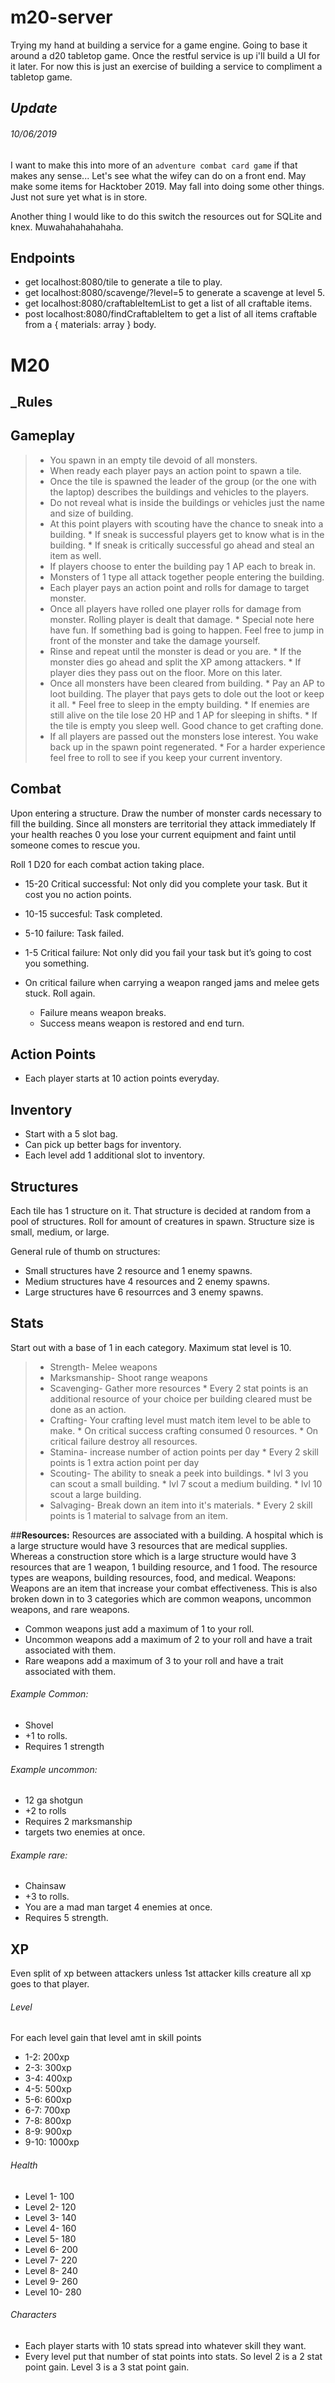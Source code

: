 # **m20-server**
Trying my hand at building a service for a game engine. Going to base it around a d20 tabletop game. Once the restful service is up i'll build a UI for it later. For now this is just an exercise of building a service to compliment a tabletop game.

## *Update* 
###### 10/06/2019 
I want to make this into more of an `adventure combat card game` if that makes any sense... Let's see what the wifey can do on a front end. May make some items for Hacktober 2019. May fall into doing some other things. Just not sure yet what is in store. 

Another thing I would like to do this switch the resources out for SQLite and knex. Muwahahahahahaha. 

## **Endpoints**
* get localhost:8080/tile to generate a tile to play. 
* get localhost:8080/scavenge/?level=5 to generate a scavenge at level 5. 
* get localhost:8080/craftableItemList to get a list of all craftable items. 
* post localhost:8080/findCraftableItem to get a list of all items craftable from a { materials: array } body.

# **M20**
## _Rules

## **Gameplay**
>* You spawn in an empty tile devoid of all monsters.
>* When ready each player pays an action point to spawn a tile. 
>* Once the tile is spawned the leader of the group (or the one with the laptop) describes the buildings and vehicles to the players. 
>* Do not reveal what is inside the buildings or vehicles just the name and size of building. 
>* At this point players with scouting have the chance to sneak into a building.
    * If sneak is successful players get to know what is in the building. 
    * If sneak is critically successful go ahead and steal an item as well.
>* If players choose to enter the building pay 1 AP each to break in. 
>* Monsters of 1 type all attack together people entering the building. 
>* Each player pays an action point and rolls for damage to target monster. 
>* Once all players have rolled one player rolls for damage from monster. Rolling player is dealt that damage. 
    * Special note here have fun. If something bad is going to happen. Feel free to jump in front of the monster and take the damage yourself.
>* Rinse and repeat until the monster is dead or you are. 
    * If the monster dies go ahead and split the XP among attackers.
    * If player dies they pass out on the floor. More on this later. 
>* Once all monsters have been cleared from building.
    * Pay an AP to loot building. The player that pays gets to dole out the loot or keep it all.
    * Feel free to sleep in the empty building.
        * If enemies are still alive on the tile lose 20 HP and 1 AP for sleeping in shifts. 
        * If the tile is empty you sleep well. Good chance to get crafting done. 
>* If all players are passed out the monsters lose interest. You wake back up in the spawn point regenerated. 
    * For a harder experience feel free to roll to see if you keep your current inventory. 

## **Combat**
Upon entering a structure. Draw the number of monster cards necessary to fill the building. Since all monsters are territorial they attack immediately
If your health reaches 0 you lose your current equipment and faint until someone comes to rescue you.

Roll 1 D20 for each combat action taking place.
* 15-20 Critical successful: Not only did you complete your task. But it cost you no action points.
* 10-15 succesful: Task completed.
* 5-10 failure: Task failed.
* 1-5 Critical failure: Not only did you fail your task but it’s going to cost you something.

* On critical failure when carrying a weapon ranged jams and melee gets stuck. Roll again. 
    * Failure means weapon breaks. 
    * Success means weapon is restored and end turn.

## **Action Points**
* Each player starts at 10 action points everyday.

## **Inventory**
* Start with a 5 slot bag.
* Can  pick up better bags for inventory.
* Each level add 1 additional slot to inventory.
 
## **Structures**
Each tile has 1 structure on it.
That structure is decided at random from a pool of structures. Roll for amount of creatures in spawn.
Structure size is small, medium, or large.

General rule of thumb on structures: 
* Small structures have 2 resource and 1 enemy spawns.
* Medium structures have 4 resources and 2 enemy spawns.
* Large structures have 6 resourrces and 3 enemy spawns.

## **Stats**
Start out with a base of 1 in each category.
Maximum stat level is 10. 

>* Strength- Melee weapons
>* Marksmanship- Shoot range weapons
>* Scavenging- Gather more resources
	* Every 2 stat points is an additional resource of your choice per building cleared must be done as an action.
>* Crafting- Your crafting level must match item level to be able to make. 
    * On critical success crafting consumed 0 resources. 
    * On critical failure destroy all resources. 
>* Stamina- increase number of action points per day
	* Every 2 skill points is 1 extra action point per day
>* Scouting- The ability to sneak a peek into buildings.
    * lvl 3 you can scout a small building.
    * lvl 7 scout a medium building. 
    * lvl 10 scout a large building.
>* Salvaging- Break down an item into it's materials. 
    * Every 2 skill points is 1 material to salvage from an item. 
    
##**Resources:**
Resources are associated with a building. A hospital which is a large structure would have 3 resources that are medical supplies. Whereas a construction store which is a large structure would have 3 resources that are 1 weapon, 1 building resource, and 1 food.
The resource types are weapons, building resources, food, and medical.
Weapons:
Weapons are an item that increase your combat effectiveness. This is also broken down in to 3 categories which are common weapons, uncommon weapons, and rare weapons.
* Common weapons just add a maximum of 1 to your roll.
* Uncommon weapons add a maximum of 2 to your roll and have a trait associated with them.
* Rare weapons add a maximum of 3 to your roll and have a trait associated with them.

###### Example Common:
* Shovel
* +1 to rolls.
* Requires 1 strength

###### Example uncommon:
* 12 ga shotgun
* +2 to rolls
* Requires 2 marksmanship
* targets two enemies at once.

###### Example rare:
* Chainsaw
* +3 to rolls.
* You are a mad man target 4 enemies at once.
* Requires 5 strength.

## **XP**
Even split of xp between attackers unless 1st attacker kills creature all xp goes to that player.
###### _Level_
For each level gain that level amt in skill points
* 1-2: 200xp
* 2-3: 300xp
* 3-4: 400xp
* 4-5: 500xp
* 5-6: 600xp
* 6-7: 700xp
* 7-8: 800xp
* 8-9: 900xp
* 9-10: 1000xp

###### _Health_
* Level 1- 100
* Level 2- 120
* Level 3- 140
* Level 4- 160
* Level 5- 180
* Level 6- 200
* Level 7- 220
* Level 8- 240
* Level 9- 260
* Level 10- 280

###### _Characters_
* Each player starts with 10 stats spread into whatever skill they want.
* Every level put that number of stat points into stats. So level 2 is a 2 stat point gain. Level 3 is a 3 stat point gain. 
